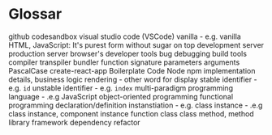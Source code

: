 # Glossar

github
codesandbox
visual studio code (VSCode)
vanilla - e.g. vanilla HTML, JavaScript: It's purest form without sugar on top
development server
production server
browser's developer tools
bug
debugging
build tools
compiler
transpiler
bundler
function signature
parameters
arguments
PascalCase
create-react-app
Boilerplate Code
Node
npm
implementation details, business logic
rendering - other word for display
stable identifier - e.g. `id`
unstable identifier - e.g. `index`
multi-paradigm programming language - .e.g JavaScript
object-oriented programming
functional programming
declaration/definition
instanstiation - e.g. class
instance - .e.g class instance, component instance
function
class
class method, method
library
framework
dependency
refactor